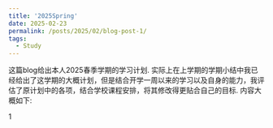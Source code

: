 ```yaml
---
title: '2025Spring' 
date: 2025-02-23
permalink: /posts/2025/02/blog-post-1/
tags:
  - Study
---
```


这篇blog给出本人2025春季学期的学习计划. 实际上在上学期的学期小结中我已经给出了这学期的大概计划，但是结合开学一周以来的学习以及自身的能力，我评估了原计划中的各项，结合学校课程安排，将其修改得更贴合自己的目标. 内容大概如下:

1










